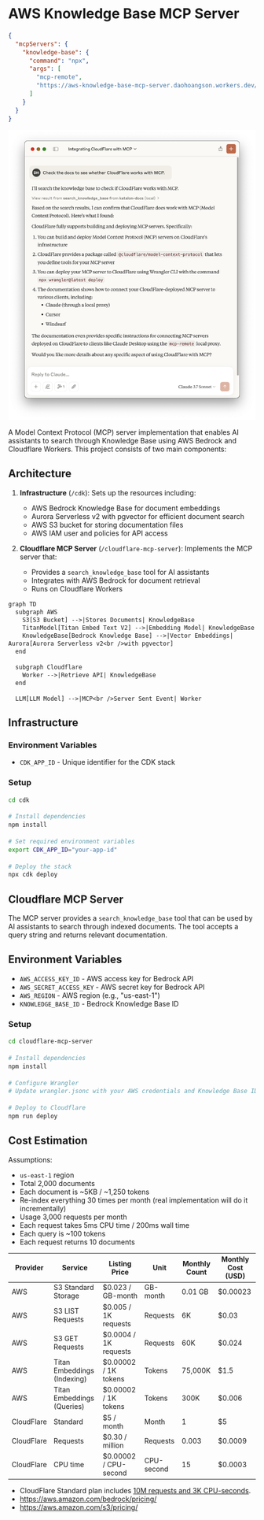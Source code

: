# AWS Knowledge Base MCP Server

```json
{
  "mcpServers": {
    "knowledge-base": {
      "command": "npx",
      "args": [
        "mcp-remote",
        "https://aws-knowledge-base-mcp-server.daohoangson.workers.dev/sse"
      ]
    }
  }
}
```

![](./claude.png)

A Model Context Protocol (MCP) server implementation that enables AI assistants to search through Knowledge Base using AWS Bedrock and Cloudflare Workers. This project consists of two main components:

## Architecture

1. **Infrastructure** (`/cdk`): Sets up the resources including:

   - AWS Bedrock Knowledge Base for document embeddings
   - Aurora Serverless v2 with pgvector for efficient document search
   - AWS S3 bucket for storing documentation files
   - AWS IAM user and policies for API access

2. **Cloudflare MCP Server** (`/cloudflare-mcp-server`): Implements the MCP server that:
   - Provides a `search_knowledge_base` tool for AI assistants
   - Integrates with AWS Bedrock for document retrieval
   - Runs on Cloudflare Workers

```mermaid
graph TD
  subgraph AWS
    S3[S3 Bucket] -->|Stores Documents| KnowledgeBase
    TitanModel[Titan Embed Text V2] -->|Embedding Model| KnowledgeBase
    KnowledgeBase[Bedrock Knowledge Base] -->|Vector Embeddings| Aurora[Aurora Serverless v2<br />with pgvector]
  end

  subgraph Cloudflare
    Worker -->|Retrieve API| KnowledgeBase
  end

  LLM[LLM Model] -->|MCP<br />Server Sent Event| Worker
```

## Infrastructure

### Environment Variables

- `CDK_APP_ID` - Unique identifier for the CDK stack

### Setup

```bash
cd cdk

# Install dependencies
npm install

# Set required environment variables
export CDK_APP_ID="your-app-id"

# Deploy the stack
npx cdk deploy
```

## Cloudflare MCP Server

The MCP server provides a `search_knowledge_base` tool that can be used by AI assistants to search through indexed documents. The tool accepts a query string and returns relevant documentation.

## Environment Variables

- `AWS_ACCESS_KEY_ID` - AWS access key for Bedrock API
- `AWS_SECRET_ACCESS_KEY` - AWS secret key for Bedrock API
- `AWS_REGION` - AWS region (e.g., "us-east-1")
- `KNOWLEDGE_BASE_ID` - Bedrock Knowledge Base ID

### Setup

```bash
cd cloudflare-mcp-server

# Install dependencies
npm install

# Configure Wrangler
# Update wrangler.jsonc with your AWS credentials and Knowledge Base ID

# Deploy to Cloudflare
npm run deploy
```

## Cost Estimation

Assumptions:

- `us-east-1` region
- Total 2,000 documents
- Each document is ~5KB / ~1,250 tokens
- Re-index everything 30 times per month (real implementation will do it incrementally)
- Usage 3,000 requests per month
- Each request takes 5ms CPU time / 200ms wall time
- Each query is ~100 tokens
- Each request returns 10 documents

| Provider   | Service                     | Listing Price         | Unit       | Monthly Count | Monthly Cost (USD) |
| ---------- | --------------------------- | --------------------- | ---------- | ------------- | ------------------ |
| AWS        | S3 Standard Storage         | $0.023 / GB-month     | GB-month   | 0.01 GB       | $0.00023           |
| AWS        | S3 LIST Requests            | $0.005 / 1K requests  | Requests   | 6K            | $0.03              |
| AWS        | S3 GET Requests             | $0.0004 / 1K requests | Requests   | 60K           | $0.024             |
| AWS        | Titan Embeddings (Indexing) | $0.00002 / 1K tokens  | Tokens     | 75,000K       | $1.5               |
| AWS        | Titan Embeddings (Queries)  | $0.00002 / 1K tokens  | Tokens     | 300K          | $0.006             |
| CloudFlare | Standard                    | $5 / month            | Month      | 1             | $5                 |
| CloudFlare | Requests                    | $0.30 / million       | Requests   | 0.003         | $0.0009            |
| CloudFlare | CPU time                    | $0.00002 / CPU-second | CPU-second | 15            | $0.0003            |

- CloudFlare Standard plan includes [10M requests and 3K CPU-seconds](https://developers.cloudflare.com/workers/platform/pricing/).
- https://aws.amazon.com/bedrock/pricing/
- https://aws.amazon.com/s3/pricing/
